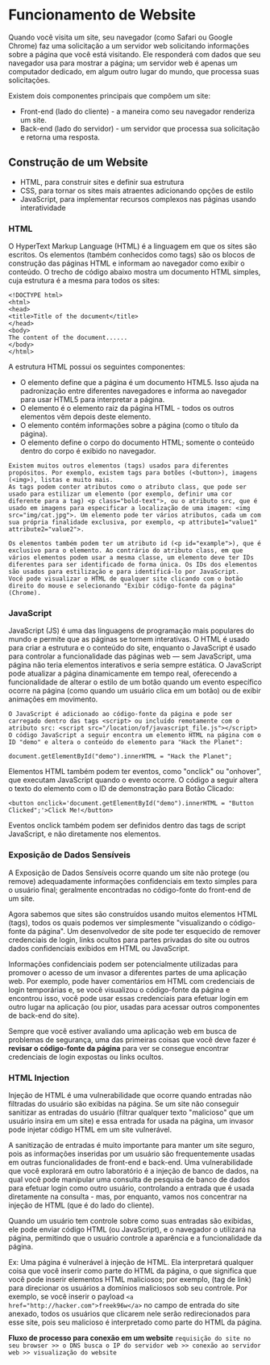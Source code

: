# Funcionamento de Website
Quando você visita um site, seu navegador (como Safari ou Google Chrome) faz uma solicitação a um servidor web solicitando informações sobre a página que você está visitando. Ele responderá com dados que seu navegador usa para mostrar a página; um servidor web é apenas um computador dedicado, em algum outro lugar do mundo, que processa suas solicitações.

Existem dois componentes principais que compõem um site:

* Front-end (lado do cliente) - a maneira como seu navegador renderiza um site.
* Back-end (lado do servidor) - um servidor que processa sua solicitação e retorna uma resposta.

## Construção de um Website

* HTML, para construir sites e definir sua estrutura
* CSS, para tornar os sites mais atraentes adicionando opções de estilo
* JavaScript, para implementar recursos complexos nas páginas usando interatividade

### HTML

O HyperText Markup Language (HTML) é a linguagem em que os sites são escritos. Os elementos (também conhecidos como tags) são os blocos de construção das páginas HTML e informam ao navegador como exibir o conteúdo. O trecho de código abaixo mostra um documento HTML simples, cuja estrutura é a mesma para todos os sites:

```
<!DOCTYPE html>
<html>
<head>
<title>Title of the document</title>
</head>
<body>
The content of the document......
</body>
</html>

```

A estrutura HTML possui os seguintes componentes:

* O elemento <!DOCTYPE html> define que a página é um documento HTML5. Isso ajuda na padronização entre diferentes navegadores e informa ao navegador para usar HTML5 para interpretar a página.
* O elemento <html> é o elemento raiz da página HTML - todos os outros elementos vêm depois deste elemento.
* O elemento <head> contém informações sobre a página (como o título da página).
* O elemento <body> define o corpo do documento HTML; somente o conteúdo dentro do corpo é exibido no navegador.

```
Existem muitos outros elementos (tags) usados para diferentes propósitos. Por exemplo, existem tags para botões (<button>), imagens (<img>), listas e muito mais.
As tags podem conter atributos como o atributo class, que pode ser usado para estilizar um elemento (por exemplo, definir uma cor diferente para a tag) <p class="bold-text">, ou o atributo src, que é usado em imagens para especificar a localização de uma imagem: <img src="img/cat.jpg">. Um elemento pode ter vários atributos, cada um com sua própria finalidade exclusiva, por exemplo, <p attribute1="value1" attribute2="value2">.
```

```
Os elementos também podem ter um atributo id (<p id="example">), que é exclusivo para o elemento. Ao contrário do atributo class, em que vários elementos podem usar a mesma classe, um elemento deve ter IDs diferentes para ser identificado de forma única. Os IDs dos elementos são usados para estilização e para identificá-lo por JavaScript.
Você pode visualizar o HTML de qualquer site clicando com o botão direito do mouse e selecionando "Exibir código-fonte da página" (Chrome).
```

### JavaScript
JavaScript (JS) é uma das linguagens de programação mais populares do mundo e permite que as páginas se tornem interativas. O HTML é usado para criar a estrutura e o conteúdo do site, enquanto o JavaScript é usado para controlar a funcionalidade das páginas web — sem JavaScript, uma página não teria elementos interativos e seria sempre estática.
O JavaScript pode atualizar a página dinamicamente em tempo real, oferecendo a funcionalidade de alterar o estilo de um botão quando um evento específico ocorre na página (como quando um usuário clica em um botão) ou de exibir animações em movimento.

```
O JavaScript é adicionado ao código-fonte da página e pode ser carregado dentro das tags <script> ou incluído remotamente com o atributo src: <script src="/location/of/javascript_file.js"></script>
O código JavaScript a seguir encontra um elemento HTML na página com o ID "demo" e altera o conteúdo do elemento para "Hack the Planet":
```

```
document.getElementById("demo").innerHTML = "Hack the Planet";
```

Elementos HTML também podem ter eventos, como "onclick" ou "onhover", que executam JavaScript quando o evento ocorre. O código a seguir altera o texto do elemento com o ID de demonstração para Botão Clicado:

```
<button onclick='document.getElementById("demo").innerHTML = "Button Clicked";'>Click Me!</button>
```

Eventos onclick também podem ser definidos dentro das tags de script JavaScript, e não diretamente nos elementos.

### Exposição de Dados Sensíveis

A Exposição de Dados Sensíveis ocorre quando um site não protege (ou remove) adequadamente informações confidenciais em texto simples para o usuário final; geralmente encontradas no código-fonte do front-end de um site.

Agora sabemos que sites são construídos usando muitos elementos HTML (tags), todos os quais podemos ver simplesmente "visualizando o código-fonte da página". Um desenvolvedor de site pode ter esquecido de remover credenciais de login, links ocultos para partes privadas do site ou outros dados confidenciais exibidos em HTML ou JavaScript.

Informações confidenciais podem ser potencialmente utilizadas para promover o acesso de um invasor a diferentes partes de uma aplicação web. Por exemplo, pode haver comentários em HTML com credenciais de login temporárias e, se você visualizou o código-fonte da página e encontrou isso, você pode usar essas credenciais para efetuar login em outro lugar na aplicação (ou pior, usadas para acessar outros componentes de back-end do site).

Sempre que você estiver avaliando uma aplicação web em busca de problemas de segurança, uma das primeiras coisas que você deve fazer é **revisar o código-fonte da página** para ver se consegue encontrar credenciais de login expostas ou links ocultos.

### HTML Injection
Injeção de HTML é uma vulnerabilidade que ocorre quando entradas não filtradas do usuário são exibidas na página. Se um site não conseguir sanitizar as entradas do usuário (filtrar qualquer texto "malicioso" que um usuário insira em um site) e essa entrada for usada na página, um invasor pode injetar código HTML em um site vulnerável.

A sanitização de entradas é muito importante para manter um site seguro, pois as informações inseridas por um usuário são frequentemente usadas em outras funcionalidades de front-end e back-end. Uma vulnerabilidade que você explorará em outro laboratório é a injeção de banco de dados, na qual você pode manipular uma consulta de pesquisa de banco de dados para efetuar login como outro usuário, controlando a entrada que é usada diretamente na consulta - mas, por enquanto, vamos nos concentrar na injeção de HTML (que é do lado do cliente).

Quando um usuário tem controle sobre como suas entradas são exibidas, ele pode enviar código HTML (ou JavaScript), e o navegador o utilizará na página, permitindo que o usuário controle a aparência e a funcionalidade da página.

Ex:
Uma página é vulnerável à injeção de HTML. Ela interpretará qualquer coisa que você inserir como parte do HTML da página, o que significa que você pode inserir elementos HTML maliciosos; por exemplo, <a> (tag de link) para direcionar os usuários a domínios maliciosos sob seu controle. Por exemplo, se você inserir o payload ```<a href="http://hacker.com">freek96w</a>``` no campo de entrada do site anexado, todos os usuários que clicarem nele serão redirecionados para esse site, pois seu <a> malicioso é interpretado como parte do HTML da página.

**Fluxo de processo para conexão em um website**
``` requisição do site no seu browser >> o DNS busca o IP do servidor web >> conexão ao servidor web >> visualização do website ```
